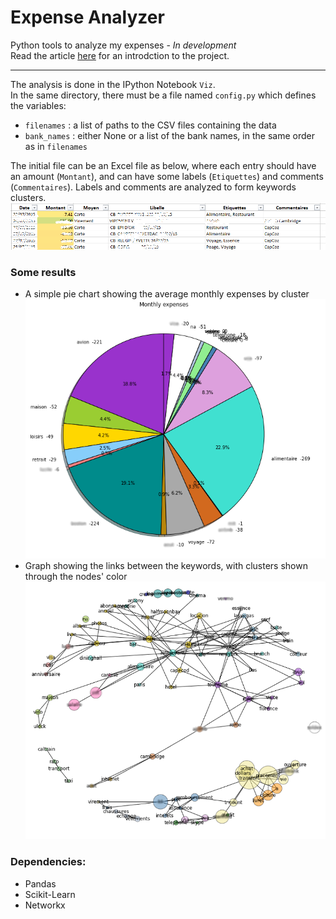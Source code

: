 # Expense Analyzer
Python tools to analyze my expenses - *In development*  
Read the article [here](http://sds-dubois.github.io/2015/12/20/Analyzing-Daily-Expenses.html) for an introdction to the project.  

----

The analysis is done in the IPython Notebook `Viz`.  
In the same directory, there must be a file named `config.py` which defines the variables:
- `filenames` : a list of paths to the CSV files containing the data
- `bank_names` : either None or a list of the bank names, in the same order as in `filenames`  

The initial file can be an Excel file as below, where each entry should have an amount (`Montant`), and can have some labels (`Etiquettes`) and comments (`Commentaires`). Labels and comments are analyzed to form keywords clusters.
![Fig0](Figures/file_example.png?raw=true)  

### Some results
- A simple pie chart showing the average monthly expenses by cluster
![Fig1](Figures/pie_chart.png?raw=true)
- Graph showing the links between the keywords, with clusters shown through the nodes' color
![Fig2](Figures/keywords_graph.png?raw=true)

### Dependencies:
- Pandas
- Scikit-Learn
- Networkx
